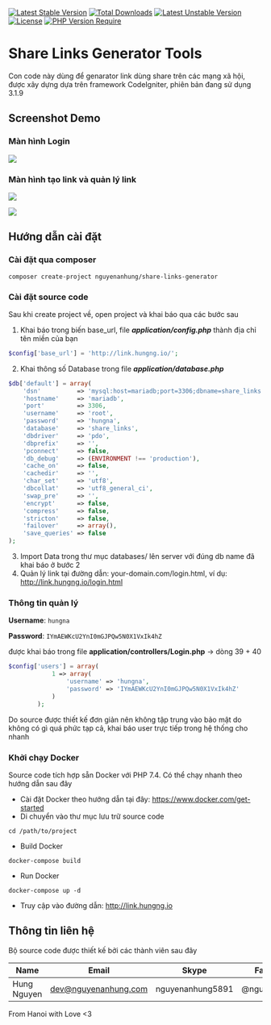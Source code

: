 [![Latest Stable Version](http://poser.pugx.org/nguyenanhung/share-links-generator/v)](https://packagist.org/packages/nguyenanhung/share-links-generator) [![Total Downloads](http://poser.pugx.org/nguyenanhung/share-links-generator/downloads)](https://packagist.org/packages/nguyenanhung/share-links-generator) [![Latest Unstable Version](http://poser.pugx.org/nguyenanhung/share-links-generator/v/unstable)](https://packagist.org/packages/nguyenanhung/share-links-generator) [![License](http://poser.pugx.org/nguyenanhung/share-links-generator/license)](https://packagist.org/packages/nguyenanhung/share-links-generator) [![PHP Version Require](http://poser.pugx.org/nguyenanhung/share-links-generator/require/php)](https://packagist.org/packages/nguyenanhung/share-links-generator)

# Share Links Generator Tools #

Con code này dùng để genarator link dùng share trên các mạng xã hội, được xây dựng dựa trên framework CodeIgniter, phiên bản đang sử dụng 3.1.9

## Screenshot Demo

### Màn hình Login

![](https://i.ibb.co/Rh1mTry/Screen-Shot-2021-09-16-at-03-25-12.jpg)

### Màn hình tạo link và quản lý link

![](https://i.ibb.co/QnR0K1L/Screen-Shot-2021-09-16-at-03-25-22.jpg)

![](https://i.ibb.co/xHCMZvk/Screen-Shot-2021-09-16-at-03-25-42.jpg)

## Hướng dẫn cài đặt

### Cài đặt qua composer

```
composer create-project nguyenanhung/share-links-generator
```

### Cài đặt source code

Sau khi create project về, open project và khai báo qua các bước sau

1. Khai báo trong biến base_url, file ***application/config.php*** thành địa chỉ tên miền của bạn

```php
$config['base_url'] = 'http://link.hungng.io/';
```

2. Khai thông số Database trong file ***application/database.php***

```php
$db['default'] = array(
    'dsn'          => 'mysql:host=mariadb;port=3306;dbname=share_links',
    'hostname'     => 'mariadb',
    'port'         => 3306,
    'username'     => 'root',
    'password'     => 'hungna',
    'database'     => 'share_links',
    'dbdriver'     => 'pdo',
    'dbprefix'     => '',
    'pconnect'     => false,
    'db_debug'     => (ENVIRONMENT !== 'production'),
    'cache_on'     => false,
    'cachedir'     => '',
    'char_set'     => 'utf8',
    'dbcollat'     => 'utf8_general_ci',
    'swap_pre'     => '',
    'encrypt'      => false,
    'compress'     => false,
    'stricton'     => false,
    'failover'     => array(),
    'save_queries' => false
);
```

3. Import Data trong thư mục databases/ lên server với đúng db name đã khai báo ở bước 2
4. Quản lý link tại đường dẫn: your-domain.com/login.html, ví dụ: http://link.hungng.io/login.html

### Thông tin quản lý

**Username**: `hungna`

**Password**: `IYmAEWKcU2YnI0mGJPQw5N0X1VxIk4hZ`

được khai báo trong file **application/controllers/Login.php** -> dòng 39 + 40

```php
$config['users'] = array(
            1 => array(
                'username' => 'hungna',
                'password' => 'IYmAEWKcU2YnI0mGJPQw5N0X1VxIk4hZ'
            )
        );
```

Do source được thiết kế đơn giản nên không tập trung vào bảo mật do không có gì quá phức tạp cả, khai báo user trực tiếp trong hệ thống cho nhanh

### Khởi chạy Docker

Source code tích hợp sẵn Docker với PHP 7.4. Có thể chạy nhanh theo hướng dẫn sau đây

- Cài đặt Docker theo hướng dẫn tại đây: https://www.docker.com/get-started
- Di chuyển vào thư mục lưu trữ source code

```shell
cd /path/to/project
```

- Build Docker

```shell
docker-compose build
```

- Run Docker

```shell
docker-compose up -d
```

- Truy cập vào đường dẫn: http://link.hungng.io

## Thông tin liên hệ

Bộ source code được thiết kế bởi các thành viên sau đây

| Name        | Email                | Skype            | Facebook      |
| ----------- | -------------------- | ---------------- | ------------- |
| Hung Nguyen | dev@nguyenanhung.com | nguyenanhung5891 | @nguyenanhung |

From Hanoi with Love <3
